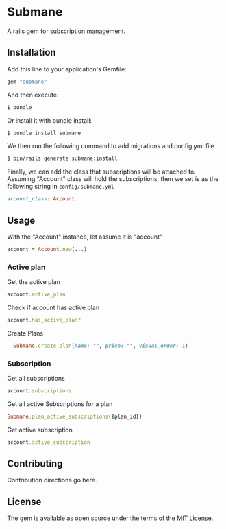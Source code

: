 # Submane
A rails gem for subscription management.


## Installation
Add this line to your application's Gemfile:

```ruby
gem "submane"
```

And then execute:
```bash
$ bundle
```

Or install it with bundle install:
```bash
$ bundle install submane
```

We then run the following command to add migrations and config yml file
```bash
$ bin/rails generate submane:install
```

Finally, we can add the class that subscriptions will be attached to.
Assuming "Account" class will hold the subscriptions, then we set is as the following string in `config/submane.yml`
```ruby
account_class: Account
```

## Usage
With the "Account" instance, let assume it is "account"
```ruby
account = Account.new(...)
```
### Active plan
Get the active plan

```ruby
account.active_plan
```

Check if account has active plan

```ruby
account.has_active_plan?
```
Create Plans
```ruby
  Submane.create_plan(name: "", price: "", visual_order: 1)
```

### Subscription
Get all subscriptions
```ruby
account.subscriptions
```
Get all active Subscriptions for a plan
```ruby
Submane.plan_active_subscriptions({plan_id})
```
Get active subscription
```ruby
account.active_subscription
```

## Contributing
Contribution directions go here.

## License
The gem is available as open source under the terms of the [MIT License](https://opensource.org/licenses/MIT).
